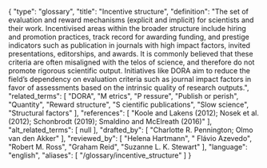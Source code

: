 {
    "type": "glossary",
    "title": "Incentive structure",
    "definition": "The set of evaluation and reward mechanisms (explicit and implicit) for scientists and their work. Incentivised areas within the broader structure include hiring and promotion practices, track record for awarding funding, and prestige indicators such as publication in journals with high impact factors, invited presentations, editorships, and awards. It is commonly believed that these criteria are often misaligned with the telos of science, and therefore do not promote rigorous scientific output. Initiatives like DORA aim to reduce the field’s dependency on evaluation criteria such as journal impact factors in favor of assessments based on the intrinsic quality of research outputs.",
    "related_terms": [
        "DORA",
        "M etrics",
        "P ressure",
        "Publish or perish",
        "Quantity",
        "Reward structure",
        "S cientific publications",
        "Slow science",
        "Structural factors"
    ],
    "references": [
        "Koole and Lakens (2012); Nosek et al. (2012); Schonbrodt (2019); Smaldino and McElreath (2016)"
    ],
    "alt_related_terms": [
        null
    ],
    "drafted_by": [
        "Charlotte R. Pennington; Olmo van den Akker"
    ],
    "reviewed_by": [
        "Helena Hartmann",
        " Flávio Azevedo",
        "Robert M. Ross",
        "Graham Reid",
        "Suzanne L. K. Stewart"
    ],
    "language": "english",
    "aliases": [
        "/glossary/incentive_structure"
    ]
}
